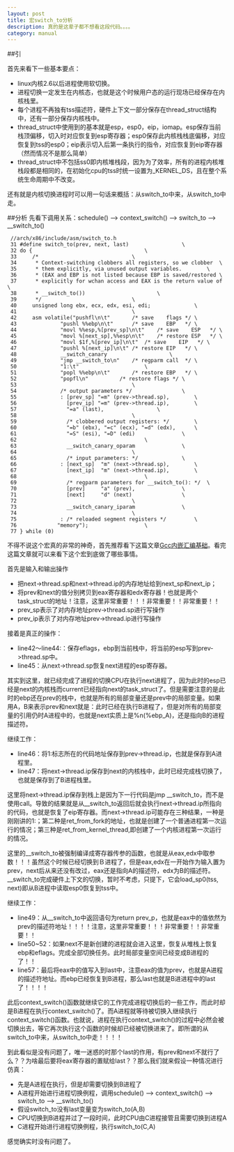 ```yaml
---
layout: post
title: 宏switch_to分析
description: 真的是这辈子都不想看这段代码。。。。
category: manual
---
```


##引

首先来看下一些基本要点：
<ul>
<li>linux内核2.6以后进程使用软切换。</li>
<li>进程切换一定发生在内核态，也就是这个时候用户态的运行现场已经保存在内核栈里。</li>
<li>每个进程不再独有tss描述符，硬件上下文一部分保存在thread_struct结构中，还有一部分保存内核栈中。</li>
<li>thread_struct中使用到的基本就是esp，esp0，eip，iomap。esp保存当前栈顶偏移，切入时对应恢复到esp寄存器；esp0保存此内核栈栈底偏移，对应恢复到tss的esp0；eip表示切入后第一条执行的指令，对应恢复到eip寄存器（然而情况不是那么简单）</li>
<li>thread_struct中不包括ss0即内核堆栈段，因为为了效率，所有的进程内核堆栈段都是相同的，在初始化cpu的tss时统一设置为_KERNEL_DS，且在整个系统生命周期中不改变。</li>
</ul>


还有就是内核切换进程时可以用一句话来概括：从switch_to中来，从switch_to中走。


##分析
先看下调用关系：schedule() --> context_switch() --> switch_to --> __switch_to()

	 //arch/x86/include/asm/switch_to.h 
	 31 #define switch_to(prev, next, last)                 \
	 32 do {                                    \
	 33     /*                              \
	 34      * Context-switching clobbers all registers, so we clobber  \
	 35      * them explicitly, via unused output variables.        \
	 36      * (EAX and EBP is not listed because EBP is saved/restored \
	 37      * explicitly for wchan access and EAX is the return value of   \
	 38      * __switch_to())                       \
	 39      */                             \
	 40     unsigned long ebx, ecx, edx, esi, edi;              \
	 41                                     \
	 42     asm volatile("pushfl\n\t"       /* save    flags */ \
	 43              "pushl %%ebp\n\t"      /* save    EBP   */ \
	 44              "movl %%esp,%[prev_sp]\n\t"    /* save    ESP   */ \
	 45              "movl %[next_sp],%%esp\n\t"    /* restore ESP   */ \
	 46              "movl $1f,%[prev_ip]\n\t"  /* save    EIP   */ \
	 47              "pushl %[next_ip]\n\t" /* restore EIP   */ \
	 48              __switch_canary                    \
	 49              "jmp __switch_to\n"    /* regparm call  */ \
	 50              "1:\t"                     \
	 51              "popl %%ebp\n\t"       /* restore EBP   */ \
	 52              "popfl\n"          /* restore flags */ \
	 53                                     \
	 54              /* output parameters */                \
	 55              : [prev_sp] "=m" (prev->thread.sp),        \
	 56                [prev_ip] "=m" (prev->thread.ip),        \
	 57                "=a" (last),                 \
	 58                                     \
	 59                /* clobbered output registers: */        \
	 60                "=b" (ebx), "=c" (ecx), "=d" (edx),      \
	 61                "=S" (esi), "=D" (edi)               \
	 62                                         \
	 63                __switch_canary_oparam               \
	 64                                     \
	 65                /* input parameters: */              \
	 66              : [next_sp]  "m" (next->thread.sp),        \
	 67                [next_ip]  "m" (next->thread.ip),        \
	 68                                         \
	 69                /* regparm parameters for __switch_to(): */  \
	 70                [prev]     "a" (prev),               \
	 71                [next]     "d" (next)                \
	 72                                     \
	 73                __switch_canary_iparam               \
	 74                                     \
	 75              : /* reloaded segment registers */         \
	 76             "memory");                  \
	 77 } while (0)

不得不说这个宏真的非常的神奇，首先推荐看下这篇文章<a href="http://www.cnblogs.com/zhuyp1015/archive/2012/05/01/2478099.html">Gcc内嵌汇编基础</a></li>。看完这篇文章就可以来看下这个宏到底做了哪些事情。

首先是输入和输出操作
<ul>
<li>把next->thread.sp和next->thread.ip的内存地址给到next_sp和next_ip；</li>
<li>将prev和next的值分别拷贝到eax寄存器和edx寄存器！也就是两个task_struct的地址！注意，这里非常重要！！！非常重要！！非常重要！！</li>
<li>prev_sp表示了对内存地址prev->thread.sp进行写操作</li>
<li>prev_ip表示了对内存地址prev->thread.ip进行写操作</li>
</ul>

接着是真正的操作：
<ul>
<li>line42～line44:：保存eflags，ebp到当前栈中，将当前的esp写到prev->thread.sp中。</li>
<li>line45：从next->thread.sp恢复next进程的esp寄存器。</li>
</ul>

其实到这里，就已经完成了进程的切换CPU在执行next进程了，因为此时的esp已经是next的内核栈而current已经指向next的task_struct了。但是需要注意的是此时的ebp还在prev的栈中，也就是所有的局部变量还是prev中的局部变量。如果用A，B来表示prev和next就是：此时已经在执行B进程了，但是对所有的局部变量的引用仍时A进程中的，也就是next实质上是%n(%ebp_A)，还是指向B的进程描述符。

继续工作：
<ul>
<li>line46：将1:标志所在的代码地址保存到prev->thread.ip，也就是保存到A进程里。</li>
<li>line47：将next->thread.ip保存到next的内核栈中，此时已经完成栈切换了，也就是保存到了B进程栈里。</li>
</ul>

这里将next->thread.ip保存到栈上是因为下一行代码是jmp __switch_to，而不是使用call。导致的结果就是从__switch_to返回后就会执行next->thread.ip所指向的代码，也就是恢复了eip寄存器。而next->thread.ip可能存在三种结果，一种是刚刚讲的1:；第二种是ret_from_fork的地址，也就是创建了一个普通进程第一次运行的情况；第三种是ret_from_kernel_thread,即创建了一个内核进程第一次运行的情况。

这里的__switch_to被强制编译成寄存器传参的函数，也就是从eax,edx中取参数！！！虽然这个时候已经切换到Ｂ进程了，但是eax,edx在一开始作为输入置为prev，next后从来还没有改过，eax还是指向A的描述符，edx为B的描述符。__switch_to完成硬件上下文的切换，暂时不考虑，只提下，它会load_sp0(tss, next)即从B进程中读取esp0恢复到tss中。

继续工作：
<ul>
<li>line49：从__switch_to中返回语句为return prev_p，也就是eax中的值依然为prev的描述符地址！！！！注意，这里非常重要！！！非常重要！！非常重要！！</li>
<li>line50~52：如果next不是新创建的进程就会进入这里，恢复从堆栈上恢复ebp和eflags。完成全部切换任务。此时局部变量空间已经变成B进程的了！！</li>
<li>line57：最后将eax中的值写入到last中，注意eax的值为prev，也就是A进程的描述符地址。而ebp已经恢复到B进程，那么last也就是B进进程中的last了！！！！</li>
</ul>

此后context_switch()函数就继续它的工作完成进程切换后的一些工作，而此时却是B进程在执行context_switch()了。而A进程就等待被切换入继续执行context_switch()函数。也就说，进程在执行context_switch()的过程中必然会被切换出去，等它再次执行这个函数的时候却已经被切换进来了。即所谓的从switch_to中来，从switch_to中走！！！！

到此看似是没有问题了，唯一迷惑的时那个last的作用，有prev和next不就行了么？？为啥最后要将eax寄存器的置赋给last？？那么我们就来假设一种情况进行仿真：
<ul>
<li>先是A进程在执行，但是却需要切换到B进程了</li>
<li>A进程开始进行进程切换例程，调用schedule() --> context_switch() --> switch_to --> __switch_to()</li>
<li>假设switch_to没有last变量变为switch_to(A,B)</li>
<li>CPU切换到B进程并过了一段时间，此时CPU由C进程接管且需要切换到进程A</li>
<li>C进程开始进行进程切换例程，执行switch_to(C,A)</li>
</ul>
感觉确实时没有问题了。
